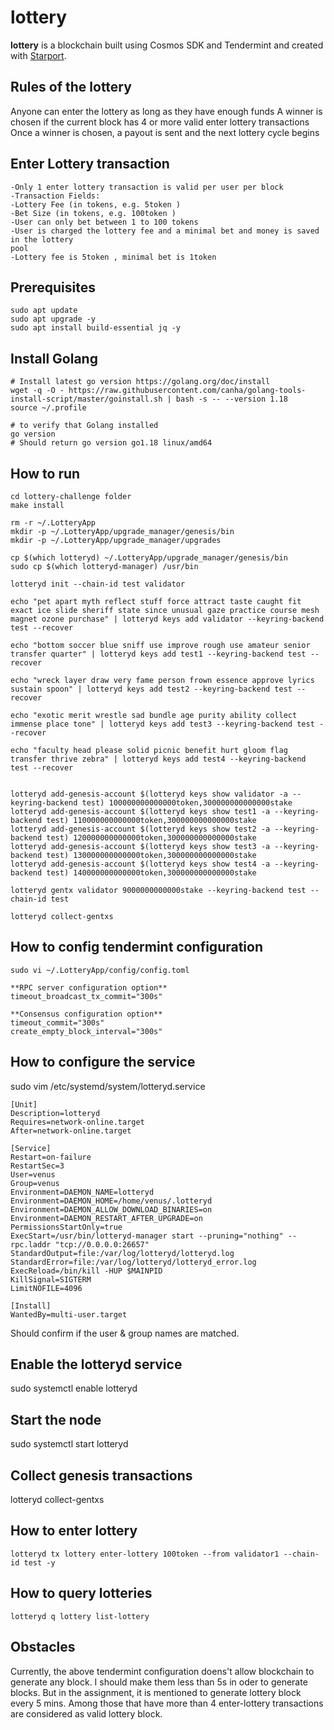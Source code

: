 # lottery
**lottery** is a blockchain built using Cosmos SDK and Tendermint and created with [Starport](https://starport.com).

## Rules of the lottery

Anyone can enter the lottery as long as they have enough funds
A winner is chosen if the current block has 4 or more valid enter lottery transactions
Once a winner is chosen, a payout is sent and the next lottery cycle begins

## Enter Lottery transaction
```Valid only when sender has enough funds to cover lottery fee + minimal bet
-Only 1 enter lottery transaction is valid per user per block
-Transaction Fields:
-Lottery Fee (in tokens, e.g. 5token )
-Bet Size (in tokens, e.g. 100token )
-User can only bet between 1 to 100 tokens
-User is charged the lottery fee and a minimal bet and money is saved in the lottery
pool
-Lottery fee is 5token , minimal bet is 1token
```
## Prerequisites
```
sudo apt update
sudo apt upgrade -y
sudo apt install build-essential jq -y
```

## Install Golang
```
# Install latest go version https://golang.org/doc/install
wget -q -O - https://raw.githubusercontent.com/canha/golang-tools-install-script/master/goinstall.sh | bash -s -- --version 1.18
source ~/.profile

# to verify that Golang installed
go version
# Should return go version go1.18 linux/amd64
```

## How to run

```
cd lottery-challenge folder
make install

rm -r ~/.LotteryApp
mkdir -p ~/.LotteryApp/upgrade_manager/genesis/bin
mkdir -p ~/.LotteryApp/upgrade_manager/upgrades

cp $(which lotteryd) ~/.LotteryApp/upgrade_manager/genesis/bin
sudo cp $(which lotteryd-manager) /usr/bin

lotteryd init --chain-id test validator

echo "pet apart myth reflect stuff force attract taste caught fit exact ice slide sheriff state since unusual gaze practice course mesh magnet ozone purchase" | lotteryd keys add validator --keyring-backend test --recover

echo "bottom soccer blue sniff use improve rough use amateur senior transfer quarter" | lotteryd keys add test1 --keyring-backend test --recover

echo "wreck layer draw very fame person frown essence approve lyrics sustain spoon" | lotteryd keys add test2 --keyring-backend test --recover

echo "exotic merit wrestle sad bundle age purity ability collect immense place tone" | lotteryd keys add test3 --keyring-backend test --recover

echo "faculty head please solid picnic benefit hurt gloom flag transfer thrive zebra" | lotteryd keys add test4 --keyring-backend test --recover


lotteryd add-genesis-account $(lotteryd keys show validator -a --keyring-backend test) 100000000000000token,300000000000000stake
lotteryd add-genesis-account $(lotteryd keys show test1 -a --keyring-backend test) 110000000000000token,300000000000000stake
lotteryd add-genesis-account $(lotteryd keys show test2 -a --keyring-backend test) 120000000000000token,300000000000000stake
lotteryd add-genesis-account $(lotteryd keys show test3 -a --keyring-backend test) 130000000000000token,300000000000000stake
lotteryd add-genesis-account $(lotteryd keys show test4 -a --keyring-backend test) 140000000000000token,300000000000000stake

lotteryd gentx validator 9000000000000stake --keyring-backend test --chain-id test

lotteryd collect-gentxs

```
## How to config tendermint configuration
```
sudo vi ~/.LotteryApp/config/config.toml

**RPC server configuration option**
timeout_broadcast_tx_commit="300s"

**Consensus configuration option**
timeout_commit="300s"
create_empty_block_interval="300s"

```

## How to configure the service
sudo vim /etc/systemd/system/lotteryd.service
```
[Unit]
Description=lotteryd
Requires=network-online.target
After=network-online.target

[Service]
Restart=on-failure
RestartSec=3
User=venus
Group=venus
Environment=DAEMON_NAME=lotteryd
Environment=DAEMON_HOME=/home/venus/.lotteryd
Environment=DAEMON_ALLOW_DOWNLOAD_BINARIES=on
Environment=DAEMON_RESTART_AFTER_UPGRADE=on
PermissionsStartOnly=true
ExecStart=/usr/bin/lotteryd-manager start --pruning="nothing" --rpc.laddr "tcp://0.0.0.0:26657"
StandardOutput=file:/var/log/lotteryd/lotteryd.log
StandardError=file:/var/log/lotteryd/lotteryd_error.log
ExecReload=/bin/kill -HUP $MAINPID
KillSignal=SIGTERM
LimitNOFILE=4096

[Install]
WantedBy=multi-user.target
```
Should confirm if the user & group names are matched.

## Enable the lotteryd service
sudo systemctl enable lotteryd

## Start the node
sudo systemctl start lotteryd

## Collect genesis transactions
lotteryd collect-gentxs

## How to enter lottery
```
lotteryd tx lottery enter-lottery 100token --from validator1 --chain-id test -y
```
## How to query lotteries
```
lotteryd q lottery list-lottery
```
## Obstacles
Currently, the above tendermint configuration doens't allow blockchain to generate any block. I should make them less than 5s in oder to generate blocks. But in the assignment, it is mentioned to generate lottery block every 5 mins. Among those that have more than 4 enter-lottery transactions are considered as valid lottery block.
